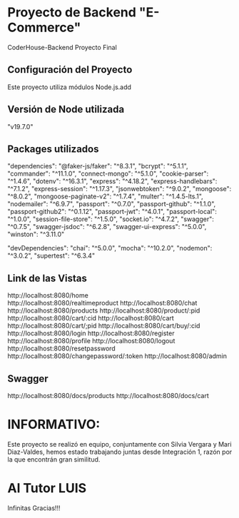 # Proyecto de Backend "E-Commerce"

CoderHouse-Backend Proyecto Final

## Configuración del Proyecto

Este proyecto utiliza módulos Node.js.add

## Versión de Node utilizada

"v19.7.0"

## Packages utilizados

"dependencies": 
    "@faker-js/faker": "^8.3.1",
    "bcrypt": "^5.1.1",
    "commander": "^11.1.0",
    "connect-mongo": "^5.1.0",
    "cookie-parser": "^1.4.6",
    "dotenv": "^16.3.1",
    "express": "^4.18.2",
    "express-handlebars": "^7.1.2",
    "express-session": "^1.17.3",
    "jsonwebtoken": "^9.0.2",
    "mongoose": "^8.0.2",
    "mongoose-paginate-v2": "^1.7.4",
    "multer": "^1.4.5-lts.1",
    "nodemailer": "^6.9.7",
    "passport": "^0.7.0",
    "passport-github": "^1.1.0",
    "passport-github2": "^0.1.12",
    "passport-jwt": "^4.0.1",
    "passport-local": "^1.0.0",
    "session-file-store": "^1.5.0",
    "socket.io": "^4.7.2",
    "swagger": "^0.7.5",
    "swagger-jsdoc": "^6.2.8",
    "swagger-ui-express": "^5.0.0",
    "winston": "^3.11.0"
  
  "devDependencies": 
    "chai": "^5.0.0",
    "mocha": "^10.2.0",
    "nodemon": "^3.0.2",
    "supertest": "^6.3.4"
  
## Link de las Vistas

http://localhost:8080/home  
http://localhost:8080/realtimeproduct 
http://localhost:8080/chat
http://localhost:8080/products
http://localhost:8080/product/:pid
http://localhost:8080/cart/:cid
http://localhost:8080/cart
http://localhost:8080/cart/;pid
http://localhost:8080/cart/buy/:cid
http://localhost:8080/login
http://localhost:8080/register
http://localhost:8080/profile
http://localhost:8080/logout
http://localhost:8080/resetpassword
http://localhost:8080/changepassword/:token
http://localhost:8080/admin

## Swagger

http://localhost:8080/docs/products 
http://localhost:8080/docs/cart


# INFORMATIVO:

Este proyecto se realizó en equipo, conjuntamente con Silvia Vergara y Mari Diaz-Valdes, hemos estado trabajando juntas desde Integración 1, razón por la que encontrán gran similitud.

# Al Tutor LUIS

Infinitas Gracias!!!

